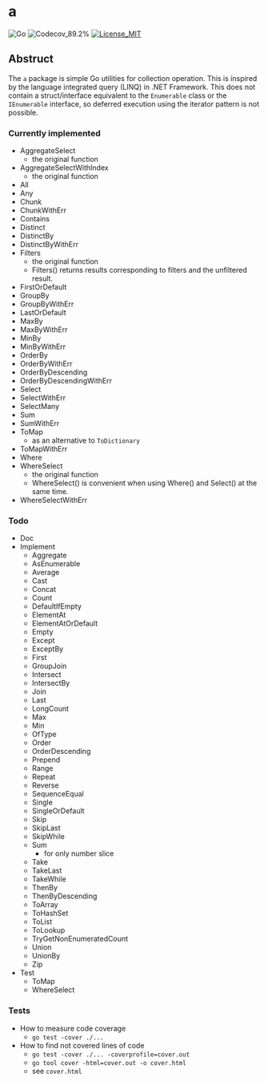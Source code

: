 # a

<!-- coverage color = red ＜ 65% ≦ yellow ＜ 85%　≦ green -->

![Go](https://img.shields.io/badge/-Go-76E1FE.svg?logo=go&style=plastic)
![Codecov_89.2%](https://img.shields.io/badge/coverage-89.2%-green)
[![License_MIT](https://img.shields.io/badge/license-MIT-blue)](https://github.com/Moiterika/a/blob/main/LICENSE)

## Abstruct

The `a` package is simple Go utilities for collection operation. 
This is inspired by the language integrated query (LINQ) in .NET Framework. 
This does not contain a struct/interface equivalent to the `Enumerable` class or the `IEnumerable` interface, so deferred execution using the iterator pattern is not possible. 

### Currently implemented

- AggregateSelect
  - the original function
- AggregateSelectWithIndex
  - the original function
- All
- Any
- Chunk
- ChunkWithErr
- Contains
- Distinct
- DistinctBy
- DistinctByWithErr
- Filters
  - the original function
  - Filters() returns results corresponding to filters and the unfiltered result.
- FirstOrDefault
- GroupBy
- GroupByWithErr
- LastOrDefault
- MaxBy
- MaxByWithErr
- MinBy
- MinByWithErr
- OrderBy
- OrderByWithErr
- OrderByDescending
- OrderByDescendingWithErr
- Select
- SelectWithErr
- SelectMany
- Sum
- SumWithErr
- ToMap
  - as an alternative to `ToDictionary`
- ToMapWithErr
- Where
- WhereSelect
  - the original function
  - WhereSelect() is convenient when using Where() and Select() at the same time.
- WhereSelectWithErr

### Todo

- Doc
- Implement
  - Aggregate
  - AsEnumerable
  - Average
  - Cast
  - Concat
  - Count
  - DefaultIfEmpty
  - ElementAt
  - ElementAtOrDefault
  - Empty
  - Except
  - ExceptBy
  - First
  - GroupJoin
  - Intersect
  - IntersectBy
  - Join
  - Last
  - LongCount
  - Max
  - Min
  - OfType
  - Order
  - OrderDescending
  - Prepend
  - Range
  - Repeat
  - Reverse
  - SequenceEqual
  - Single
  - SingleOrDefault
  - Skip
  - SkipLast
  - SkipWhile
  - Sum
    - for only number slice
  - Take
  - TakeLast
  - TakeWhile
  - ThenBy
  - ThenByDescending
  - ToArray
  - ToHashSet
  - ToList
  - ToLookup
  - TryGetNonEnumeratedCount
  - Union
  - UnionBy
  - Zip
- Test
  - ToMap
  - WhereSelect

### Tests

- How to measure code coverage
  - `go test -cover ./...`
- How to find not covered lines of code
  - `go test -cover ./... -coverprofile=cover.out`
  - `go tool cover -html=cover.out -o cover.html`
  - see `cover.html`
